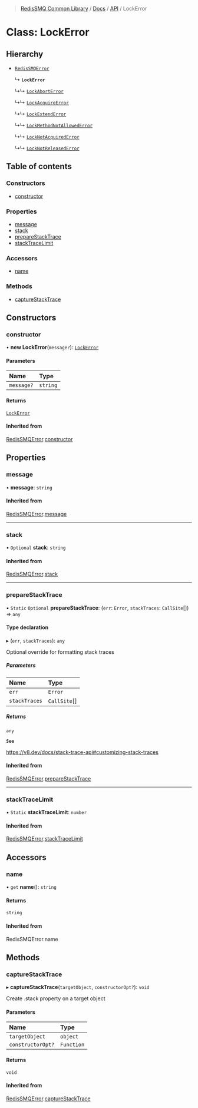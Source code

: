 >[RedisSMQ Common Library](../../../README.md) / [Docs](../../README.md) / [API](../README.md) / LockError

# Class: LockError

## Hierarchy

- [`RedisSMQError`](docs/api/classes/RedisSMQError.md)

  ↳ **`LockError`**

  ↳↳ [`LockAbortError`](docs/api/classes/LockAbortError.md)

  ↳↳ [`LockAcquireError`](docs/api/classes/LockAcquireError.md)

  ↳↳ [`LockExtendError`](docs/api/classes/LockExtendError.md)

  ↳↳ [`LockMethodNotAllowedError`](docs/api/classes/LockMethodNotAllowedError.md)

  ↳↳ [`LockNotAcquiredError`](docs/api/classes/LockNotAcquiredError.md)

  ↳↳ [`LockNotReleasedError`](docs/api/classes/LockNotReleasedError.md)

## Table of contents

### Constructors

- [constructor](docs/api/classes/LockError.md#constructor)

### Properties

- [message](docs/api/classes/LockError.md#message)
- [stack](docs/api/classes/LockError.md#stack)
- [prepareStackTrace](docs/api/classes/LockError.md#preparestacktrace)
- [stackTraceLimit](docs/api/classes/LockError.md#stacktracelimit)

### Accessors

- [name](docs/api/classes/LockError.md#name)

### Methods

- [captureStackTrace](docs/api/classes/LockError.md#capturestacktrace)

## Constructors

### constructor

• **new LockError**(`message?`): [`LockError`](docs/api/classes/LockError.md)

#### Parameters

| Name | Type |
| :------ | :------ |
| `message?` | `string` |

#### Returns

[`LockError`](docs/api/classes/LockError.md)

#### Inherited from

[RedisSMQError](docs/api/classes/RedisSMQError.md).[constructor](docs/api/classes/RedisSMQError.md#constructor)

## Properties

### message

• **message**: `string`

#### Inherited from

[RedisSMQError](docs/api/classes/RedisSMQError.md).[message](docs/api/classes/RedisSMQError.md#message)

___

### stack

• `Optional` **stack**: `string`

#### Inherited from

[RedisSMQError](docs/api/classes/RedisSMQError.md).[stack](docs/api/classes/RedisSMQError.md#stack)

___

### prepareStackTrace

▪ `Static` `Optional` **prepareStackTrace**: (`err`: `Error`, `stackTraces`: `CallSite`[]) => `any`

#### Type declaration

▸ (`err`, `stackTraces`): `any`

Optional override for formatting stack traces

##### Parameters

| Name | Type |
| :------ | :------ |
| `err` | `Error` |
| `stackTraces` | `CallSite`[] |

##### Returns

`any`

**`See`**

https://v8.dev/docs/stack-trace-api#customizing-stack-traces

#### Inherited from

[RedisSMQError](docs/api/classes/RedisSMQError.md).[prepareStackTrace](docs/api/classes/RedisSMQError.md#preparestacktrace)

___

### stackTraceLimit

▪ `Static` **stackTraceLimit**: `number`

#### Inherited from

[RedisSMQError](docs/api/classes/RedisSMQError.md).[stackTraceLimit](docs/api/classes/RedisSMQError.md#stacktracelimit)

## Accessors

### name

• `get` **name**(): `string`

#### Returns

`string`

#### Inherited from

RedisSMQError.name

## Methods

### captureStackTrace

▸ **captureStackTrace**(`targetObject`, `constructorOpt?`): `void`

Create .stack property on a target object

#### Parameters

| Name | Type |
| :------ | :------ |
| `targetObject` | `object` |
| `constructorOpt?` | `Function` |

#### Returns

`void`

#### Inherited from

[RedisSMQError](docs/api/classes/RedisSMQError.md).[captureStackTrace](docs/api/classes/RedisSMQError.md#capturestacktrace)
